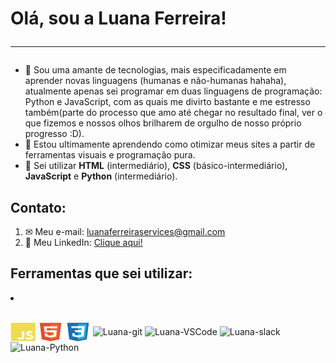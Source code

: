 # Olá, sou a Luana Ferreira!<hr>
* 👀 Sou uma amante de tecnologias, mais especificadamente em aprender novas linguagens (humanas e não-humanas hahaha), atualmente apenas sei programar em duas
linguagens de programação: Python e JavaScript, com as quais me divirto bastante e me estresso também(parte do processo que amo até chegar no resultado final, ver
o que fizemos e nossos olhos brilharem de orgulho de nosso próprio progresso :D).
* 🌱 Estou ultimamente aprendendo como otimizar meus sites a partir de ferramentas visuais e programação pura.
* 📔 Sei utilizar <b>HTML</b> (intermediário), <b>CSS</b> (básico-intermediário), <b>JavaScript</b> e <b>Python</b> (intermediário).
## Contato:
1. ✉ Meu e-mail: [luanaferreiraservices@gmail.com](mailto:luanaferreiraservices@gmail.com)
2. 📃 Meu LinkedIn: [Clique aqui!](https://www.linkedin.com/in/luana-ferreira-de-souza-067748230/)
## Ferramentas que sei utilizar:
<li><div dir="display: inline_block"><br>
<p><img align="center" alt="Luana-JS" height="30" width="40" src="https://raw.githubusercontent.com/devicons/devicon/master/icons/javascript/javascript-plain.svg" style="max-width: 100%;">
<img align="center" alt="Luana-HTML" height="30" width="40" src="https://raw.githubusercontent.com/devicons/devicon/master/icons/html5/html5-original.svg" style="max-width: 100%;">
<img align="center" alt="Luana-CSS" height="30" width="40" src="https://raw.githubusercontent.com/devicons/devicon/master/icons/css3/css3-original.svg" style="max-width: 100%;">
<img align="center" alt="Luana-git" height="30" width="40" src="https://camo.githubusercontent.com/dc9e7e657b4cd5ba7d819d1a9ce61434bd0ddbb94287d7476b186bd783b62279/68747470733a2f2f63646e2e6a7364656c6976722e6e65742f67682f64657669636f6e732f64657669636f6e2f69636f6e732f6769742f6769742d6f726967696e616c2e737667" data-canonical-src="https://cdn.jsdelivr.net/gh/devicons/devicon/icons/git/git-original.svg" style="max-width: 100%;">
<img align="center" alt="Luana-VSCode" height="30" width="40" src="https://camo.githubusercontent.com/5fa137d222dde7b69acd22c6572a065ce3656e6ffa1f5e88c1b5c7a935af3cc6/68747470733a2f2f63646e2e6a7364656c6976722e6e65742f67682f64657669636f6e732f64657669636f6e2f69636f6e732f7673636f64652f7673636f64652d6f726967696e616c2e737667" data-canonical-src="https://cdn.jsdelivr.net/gh/devicons/devicon/icons/vscode/vscode-original.svg" style="max-width: 100%;">
<img align="center" alt="Luana-slack" height="30" width="40" src="https://camo.githubusercontent.com/c3fc2502421ea45b46698a4db62f25d0ef49c765f197b1a8fd00eaed5548b1db/68747470733a2f2f63646e2e6a7364656c6976722e6e65742f67682f64657669636f6e732f64657669636f6e2f69636f6e732f736c61636b2f736c61636b2d6f726967696e616c2e737667" data-canonical-src="https://cdn.jsdelivr.net/gh/devicons/devicon/icons/slack/slack-original.svg" style="max-width: 100%;">
 <img align="center" alt="Luana-Python" height="34" width="30" src="https://user-images.githubusercontent.com/89655748/158080816-87526282-ddc5-4352-904e-1ffd30409024.png" style="max-width: 100%;"></p></li>
  </div>

